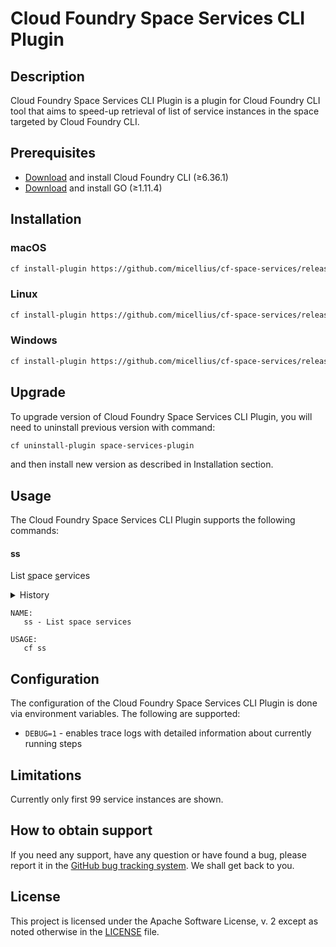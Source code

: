 # Cloud Foundry Space Services CLI Plugin

## Description

Cloud Foundry Space Services CLI Plugin is a plugin for Cloud Foundry CLI tool that aims to speed-up
retrieval of list of service instances in the space targeted by Cloud Foundry CLI.

## Prerequisites

- [Download](https://docs.cloudfoundry.org/cf-cli/install-go-cli.html) and install Cloud Foundry CLI (≥6.36.1)
- [Download](https://golang.org/dl/) and install GO (≥1.11.4)

## Installation

### macOS

```bash
cf install-plugin https://github.com/micellius/cf-space-services/releases/download/v1.0.0/cf-space-services-darwin-amd64
```

### Linux

```bash
cf install-plugin https://github.com/micellius/cf-space-services/releases/download/v1.0.0/cf-space-services-linux-amd64
```

### Windows

```bash
cf install-plugin https://github.com/micellius/cf-space-services/releases/download/v1.0.0/cf-space-services-amd64.exe
```

## Upgrade

To upgrade version of Cloud Foundry Space Services CLI Plugin, you will need to uninstall previous version with command:

```bash
cf uninstall-plugin space-services-plugin
```

and then install new version as described in Installation section.

## Usage

The Cloud Foundry Space Services CLI Plugin supports the following commands:

#### ss

List <u>s</u>pace <u>s</u>ervices

<details><summary>History</summary>

| Version  | Changes                                     |
|----------|---------------------------------------------|
| `v1.0.0` | Added in `v1.0.0`                           |

</details>

```
NAME:
   ss - List space services

USAGE:
   cf ss
```

## Configuration

The configuration of the Cloud Foundry Space Services CLI Plugin is done via environment variables.
The following are supported:
  * `DEBUG=1` - enables trace logs with detailed information about currently running steps

## Limitations

Currently only first 99 service instances are shown.

## How to obtain support

If you need any support, have any question or have found a bug, please report it in the [GitHub bug tracking system](https://github.com/micellius/cf-space-services/issues). We shall get back to you.

## License

This project is licensed under the Apache Software License, v. 2 except as noted otherwise in the [LICENSE](https://github.com/micellius/cf-space-services/blob/master/LICENSE) file.
